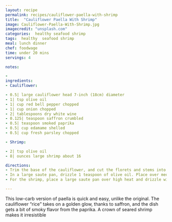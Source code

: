 ```yaml
---
layout: recipe
permalink: recipes/cauliflower-paella-with-shrimp
title:  "Cauliflower Paella With Shrimp"
image: Cauliflower-Paella-With-Shrimp.jpg
imagecredit: "unsplash.com"
categories:  healthy seafood shrimp
tags:  healthy  seafood shrimp
meal: lunch dinner
chef: foodwage
time: under 20 mins
servings: 4

notes:

- 
ingredients:
- Cauliflower:

- 0.5| large cauliflower head 7-inch (18cm) diameter
- 1| tsp olive oil
- 1| cup red bell pepper chopped
- 1| cup onion chopped
- 2| tablespoons dry white wine
- 0.125| teaspoon saffron crumbled
- 0.5| teaspoon smoked paprika
- 0.5| cup edamame shelled
- 0.5| cup fresh parsley chopped

- Shrimp:

- 2| tsp olive oil
- 8| ounces large shrimp about 16

directions:
- Trim the base of the cauliflower, and cut the florets and stems into 1.5|-inch (3.75cm) chunks. Place about half the cauliflower into the bowl of a food processor and pulse, chopping to the size of rice. Scrape into a bowl and repeat with the remaining cauliflower. Reserve.
- In a large saute pan, drizzle 1 teaspoon of olive oil. Place over medium-high heat for a few seconds before adding the cauliflower, pepper and onion. Stir to saute for about 2 minutes. Add the wine, saffron and paprika and stir, cover the pan and bring to a boil, cook for about 6 minutes to soften the vegetables. Remove the lid and stir in the edamame, cooking until the pan is nearly dry. Keep warm, and stir in the parsley just before serving.
- For the shrimp, place a large saute pan over high heat and drizzle with the remaining 2 teaspoons olive oil. Place the shrimp in the pan and when they start to sizzle, lower the heat to medium. Cook the shrimp for about 2–3 minutes per side, turning with a spatula.

---
```


This low-carb version of paella is quick and easy, unlike the original. The cauliflower “rice” takes on a golden glow, thanks to saffron, and the dish gets a bit of smoky flavor from the paprika. A crown of seared shrimp makes it irresistible
